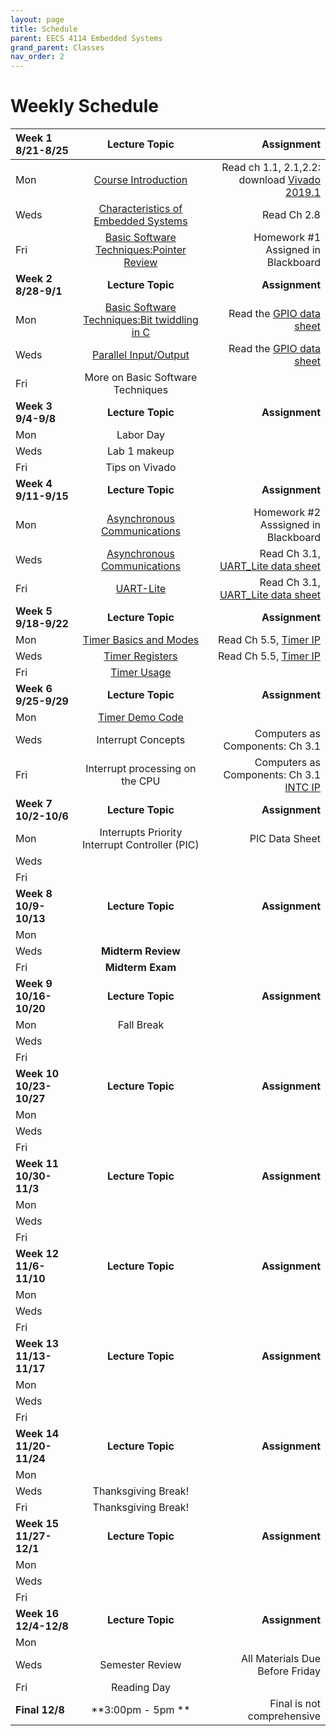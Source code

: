```yaml
---
layout: page
title: Schedule
parent: EECS 4114 Embedded Systems
grand_parent: Classes
nav_order: 2
---
```


# Weekly Schedule

| Week 1 8/21-8/25       | Lecture Topic                          | Assignment          |
| :----------- | :----------------------------------------------: | --------------------:|
| Mon   | [Course Introduction](../../_modules/eecs-4114/4114_intro_F23.pdf) |  Read ch 1.1, 2.1,2.2: download [Vivado 2019.1](https://www.xilinx.com/support/download/index.html/content/xilinx/en/downloadNav/vivado-design-tools/archive.html)     |
| Weds  | [Characteristics of Embedded Systems](../../_modules/eecs-4114/4114_emboverview2_F23.pdf) |  Read Ch 2.8 |
| Fri   | [Basic Software Techniques:Pointer Review](../../_modules/eecs-4114/Pointers.pdf) | Homework #1 Assigned in Blackboard   |
| **Week 2 8/28-9/1**       |  **Lecture Topic**                        | **Assignment**          |
| Mon   | [Basic Software Techniques:Bit twiddling in C](../../_modules/eecs-4114/4114_bit_twiddling.pdf) |  Read the [GPIO data sheet](../../_modules/eecs-4114/data-sheets/axi-gpio.pdf)    |
| Weds  | [Parallel Input/Output](../../_modules/eecs-4114/4114_gpio.pdf) |  Read the [GPIO data sheet](../../_modules/eecs-4114/data-sheets/axi-gpio.pdf) |
| Fri   | More on Basic Software Techniques |    |
| **Week 3 9/4-9/8**       |  **Lecture Topic**                    |     **Assignment**      |
| Mon   | Labor Day |      |
| Weds  | Lab 1 makeup |   |
| Fri   | Tips on Vivado |    |
| **Week 4 9/11-9/15**       |  **Lecture Topic**                        | **Assignment**          |
| Mon   | [Asynchronous Communications](../../_modules/eecs-4114/4114asynch.pdf) | Homework #2 Asssigned in Blackboard    |
| Weds  |  [Asynchronous Communications](../../_modules/eecs-4114/4114asynch.pdf)| Read Ch 3.1, [UART_Lite data sheet](../../_modules/eecs-4114/data-sheets/pg142-axi-uartlite.pdf) |
| Fri   | [UART-Lite](../../_modules/eecs-4114/4114uart-lite-1.pdf) |  Read Ch 3.1, [UART_Lite data sheet](../../_modules/eecs-4114/data-sheets/pg142-axi-uartlite.pdf) |
| **Week 5 9/18-9/22**       |  **Lecture Topic**                    |     **Assignment**      |
| Mon   |  [Timer Basics and Modes](../../_modules/eecs-4114/4114timers.pdf)|  Read Ch 5.5, [Timer IP](../../_modules/eecs-4114/data-sheets/pg079-axi-timer.pdf)    |
| Weds  | [Timer Registers](../../_modules/eecs-4114/4114timers.pdf) |   Read Ch 5.5, [Timer IP](../../_modules/eecs-4114/data-sheets/pg079-axi-timer.pdf)|
| Fri   | [Timer Usage](../../_modules/eecs-4114/4114timers.pdf) |    |[Timer IP](../../_modules/eecs-4114/data-sheets/pg079-axi-timer.pdf)
| **Week 6 9/25-9/29**       |  **Lecture Topic**                        | **Assignment**          |
| Mon   |  [Timer Demo Code](../../_modules/eecs-4114/timer-demo.pdf)|      |[Timer IP](../../_modules/eecs-4114/data-sheets/pg079-axi-timer.pdf)
| Weds  | Interrupt Concepts | Computers as Components: Ch 3.1   |
| Fri   | Interrupt processing on the CPU  |  Computers as Components: Ch 3.1 [INTC IP](../../_modules/eecs-4114/data-sheets/pg099-axi-intc.pdf)  |
| **Week 7 10/2-10/6**       |  **Lecture Topic**                    |     **Assignment**      |
| Mon   | Interrupts Priority Interrupt Controller (PIC) |  PIC Data Sheet   |
| Weds  |  |   |
| Fri   |  |    |
| **Week 8 10/9-10/13**       |  **Lecture Topic**                        | **Assignment**          |
| Mon   |  |       |
| Weds  | **Midterm Review** |   |
| Fri   | **Midterm Exam** |    |
| **Week 9 10/16-10/20**       |  **Lecture Topic**                    |     **Assignment**      |
| Mon   | Fall Break |     |
| Weds  | |   |
| Fri   |  |    |
| **Week 10 10/23-10/27**       |  **Lecture Topic**                        | **Assignment**          |
| Mon   |  |       |
| Weds  |  |   |
| Fri   |  |    |
| **Week 11 10/30-11/3**       |  **Lecture Topic**                        | **Assignment**          |
| Mon   |  |       |
| Weds  |  |   |
| Fri   |  |    |
| **Week 12 11/6-11/10**       |  **Lecture Topic**                        | **Assignment**          |
| Mon   |  |       |
| Weds  |  |   |
| Fri   |  |    |
| **Week 13 11/13-11/17**       |  **Lecture Topic**                        | **Assignment**          |
| Mon   |  |       |
| Weds  |  |   |
| Fri   |  |    |
| **Week 14 11/20-11/24**       |  **Lecture Topic**                        | **Assignment**          |
| Mon   |  |       |
| Weds  |  Thanksgiving Break! |   |
| Fri   |  Thanksgiving Break!|    |
| **Week 15 11/27-12/1**       |  **Lecture Topic**                        | **Assignment**          |
| Mon   |  |       |
| Weds  |  |   |
| Fri   |  |    |
| **Week 16 12/4-12/8**       |  **Lecture Topic**                        | **Assignment**          |
| Mon   |  |       |
| Weds  |  Semester Review| All Materials Due Before Friday  |
| Fri   |  Reading Day|   |
| **Final 12/8**       |  **3:00pm - 5pm **                    | Final is not comprehensive         |





